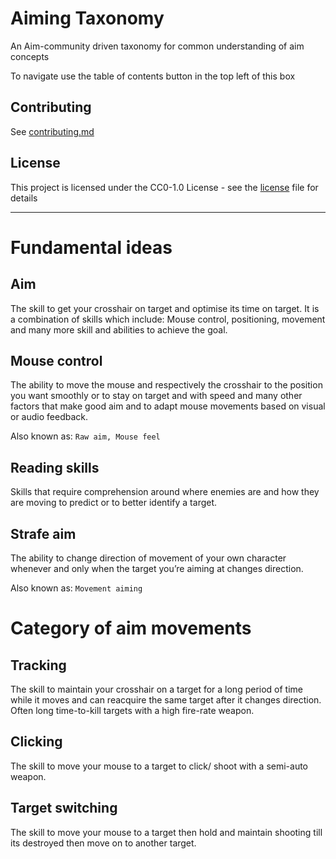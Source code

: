# Aiming Taxonomy

An Aim-community driven taxonomy for common understanding of aim concepts

To navigate use the table of contents button in the top left of this box

## Contributing

See [contributing.md](contributing.md)

## License

This project is licensed under the CC0-1.0 License - see the [license](license) file for details

---

# Fundamental ideas

## Aim

The skill to get your crosshair on target and optimise its time on target. It is a combination of skills which include: Mouse control, positioning, movement and many more skill and abilities to achieve the goal.

## Mouse control

The ability to move the mouse and respectively the crosshair to the position you want smoothly or to stay on target and with speed and many other factors that make good aim and to adapt mouse movements based on visual or audio feedback.

Also known as: `Raw aim, Mouse feel`

## Reading skills

Skills that require comprehension around where enemies are and how they are moving to predict or to better identify a target.

## Strafe aim

The ability to change direction of movement of your own character whenever and only when the target you’re aiming at changes direction.

Also known as: `Movement aiming`

<!--
Subcategories for strafe aim?
-->

<!--
Need a better name for this \/
-->

# Category of aim movements

## Tracking

The skill to maintain your crosshair on a target for a long period of time while it moves and can reacquire the same target after it changes direction. Often long time-to-kill targets with a high fire-rate weapon.

## Clicking

The skill to move your mouse to a target to click/ shoot with a semi-auto weapon.

## Target switching

The skill to move your mouse to a target then hold and maintain shooting till its destroyed then move on to another target.

<!--
Todo
 - More classifications
 - Reference images? or videos
 - maybe better formatting to have more and better room for sub classifications
-->
